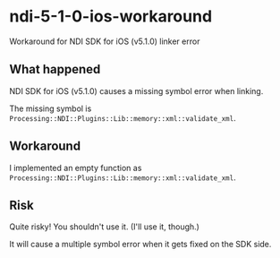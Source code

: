 # ndi-5-1-0-ios-workaround

Workaround for NDI SDK for iOS (v5.1.0) linker error

## What happened

NDI SDK for iOS (v5.1.0) causes a missing symbol error when linking.

The missing symbol is `Processing::NDI::Plugins::Lib::memory::xml::validate_xml`.

## Workaround

I implemented an empty function as `Processing::NDI::Plugins::Lib::memory::xml::validate_xml`.

## Risk

Quite risky! You shouldn't use it. (I'll use it, though.)

It will cause a multiple symbol error when it gets fixed on the SDK side.
